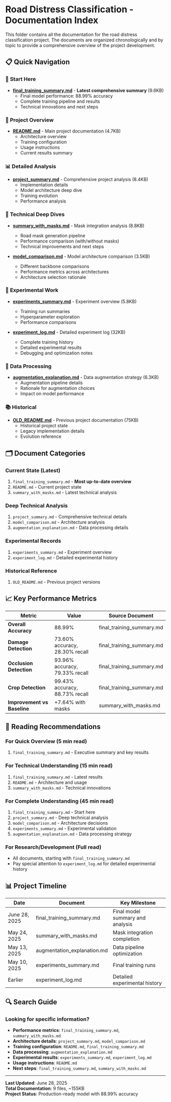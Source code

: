 # Road Distress Classification - Documentation Index

This folder contains all the documentation for the road distress classification project. The documents are organized chronologically and by topic to provide a comprehensive overview of the project development.

## 📋 Quick Navigation

### 🎯 **Start Here**
- **[final_training_summary.md](final_training_summary.md)** - **Latest comprehensive summary** (9.6KB)
  - Final model performance: 88.99% accuracy
  - Complete training pipeline and results
  - Technical innovations and next steps

### 📖 **Project Overview**
- **[README.md](README.md)** - Main project documentation (4.7KB)
  - Architecture overview
  - Training configuration
  - Usage instructions
  - Current results summary

### 📊 **Detailed Analysis**
- **[project_summary.md](project_summary.md)** - Comprehensive project analysis (8.4KB)
  - Implementation details
  - Model architecture deep dive
  - Training evolution
  - Performance analysis

### 🔬 **Technical Deep Dives**
- **[summary_with_masks.md](summary_with_masks.md)** - Mask integration analysis (8.8KB)
  - Road mask generation pipeline
  - Performance comparison (with/without masks)
  - Technical improvements and next steps

- **[model_comparison.md](model_comparison.md)** - Model architecture comparison (3.5KB)
  - Different backbone comparisons
  - Performance metrics across architectures
  - Architecture selection rationale

### 🧪 **Experimental Work**
- **[experiments_summary.md](experiments_summary.md)** - Experiment overview (5.8KB)
  - Training run summaries
  - Hyperparameter exploration
  - Performance comparisons

- **[experiment_log.md](experiment_log.md)** - Detailed experiment log (32KB)
  - Complete training history
  - Detailed experimental results
  - Debugging and optimization notes

### 🔧 **Data Processing**
- **[augmentation_explanation.md](augmentation_explanation.md)** - Data augmentation strategy (6.3KB)
  - Augmentation pipeline details
  - Rationale for augmentation choices
  - Impact on model performance

### 📚 **Historical**
- **[OLD_README.md](OLD_README.md)** - Previous project documentation (75KB)
  - Historical project state
  - Legacy implementation details
  - Evolution reference

## 🗂️ **Document Categories**

### **Current State (Latest)**
1. `final_training_summary.md` - **Most up-to-date overview**
2. `README.md` - Current project state
3. `summary_with_masks.md` - Latest technical analysis

### **Deep Technical Analysis**
1. `project_summary.md` - Comprehensive technical details
2. `model_comparison.md` - Architecture analysis
3. `augmentation_explanation.md` - Data processing details

### **Experimental Records**
1. `experiments_summary.md` - Experiment overview
2. `experiment_log.md` - Detailed experimental history

### **Historical Reference**
1. `OLD_README.md` - Previous project versions

## 📈 **Key Performance Metrics**

| Metric | Value | Source Document |
|--------|--------|----------------|
| **Overall Accuracy** | 88.99% | final_training_summary.md |
| **Damage Detection** | 73.60% accuracy, 28.30% recall | final_training_summary.md |
| **Occlusion Detection** | 93.96% accuracy, 79.33% recall | final_training_summary.md |
| **Crop Detection** | 99.43% accuracy, 88.73% recall | final_training_summary.md |
| **Improvement vs Baseline** | +7.64% with masks | summary_with_masks.md |

## 🎯 **Reading Recommendations**

### **For Quick Overview (5 min read)**
1. `final_training_summary.md` - Executive summary and key results

### **For Technical Understanding (15 min read)**
1. `final_training_summary.md` - Latest results
2. `README.md` - Architecture and usage
3. `summary_with_masks.md` - Technical innovations

### **For Complete Understanding (45 min read)**
1. `final_training_summary.md` - Start here
2. `project_summary.md` - Deep technical analysis
3. `model_comparison.md` - Architecture decisions
4. `experiments_summary.md` - Experimental validation
5. `augmentation_explanation.md` - Data processing strategy

### **For Research/Development (Full read)**
- All documents, starting with `final_training_summary.md`
- Pay special attention to `experiment_log.md` for detailed experimental history

## 📊 **Project Timeline**

| Date | Document | Key Milestone |
|------|----------|---------------|
| June 28, 2025 | final_training_summary.md | Final model summary and analysis |
| May 24, 2025 | summary_with_masks.md | Mask integration completion |
| May 13, 2025 | augmentation_explanation.md | Data pipeline optimization |
| May 10, 2025 | experiments_summary.md | Final training runs |
| Earlier | experiment_log.md | Detailed experimental history |

## 🔍 **Search Guide**

### **Looking for specific information?**
- **Performance metrics**: `final_training_summary.md`, `summary_with_masks.md`
- **Architecture details**: `project_summary.md`, `model_comparison.md`
- **Training configuration**: `README.md`, `final_training_summary.md`
- **Data processing**: `augmentation_explanation.md`
- **Experimental results**: `experiments_summary.md`, `experiment_log.md`
- **Usage instructions**: `README.md`
- **Next steps**: `final_training_summary.md`, `summary_with_masks.md`

---

**Last Updated**: June 28, 2025  
**Total Documentation**: 9 files, ~155KB  
**Project Status**: Production-ready model with 88.99% accuracy 